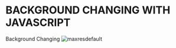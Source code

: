 # BACKGROUND CHANGING WITH JAVASCRIPT
Background Changing
![maxresdefault](https://user-images.githubusercontent.com/101066816/193136567-8b6b4e21-d43f-4e18-a8e2-f725b4e9280a.jpeg)
